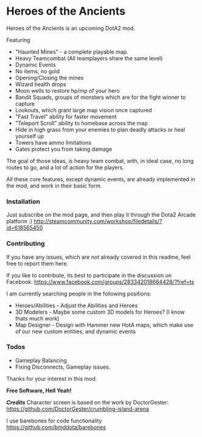 # Heroes of the Ancients

Heroes of the Ancients is an upcoming DotA2 mod.

Featuring
  - "Haunted Mines" - a complete playable map.
  - Heavy Teamcombat (All teamplayers share the same level)
  - Dynamic Events
  - No items, no gold
  - Opening/Closing the mines
  - Wizard health drops
  - Moon wells to restore hp/mp of your hero
  - Bandit Squads, groups of monsters which are for the fight winner to capture
  - Lookouts, which grant large map vision once captured
  - "Fast Travel" ability for faster movement
  - "Teleport Scroll" ability to homebase across the map
  - Hide in high grass from your enemies to plan deadly attacks or heal yourself up
  - Towers have ammo limitations
  - Gates protect you from taking damage

The goal of those ideas, is heavy team combat, with, in ideal case, no long routes to go, and a lot of action for the players.

All these core features, except dynamic events, are already implemented in the mod, and work in their basic form.

### Installation
Just subscribe on the mod page, and then play it through the Dota2 Arcade platform :)
http://steamcommunity.com/workshop/filedetails/?id=618565450

### Contributing

If you have any issues, which are not already covered in this readme, feel free to report them here.

If you like to contribute, its best to participate in the discussion on Facebook:
https://www.facebook.com/groups/283342018664428/?fref=ts

I am currently searching people in the following positions:
* Heroes/Abilities - Adjust the Abilities and Heroes
* 3D Modelers - Maybe some custom 3D models for Heroes? (I know thats much work)
* Map Designer - Design with Hammer new HotA maps, which make use of our new custom entities, and dynamic events

### Todos
- Gameplay Balancing
- Fixing Disconnects, Gameplay issues.

Thanks for your interest in this mod.

**Free Software, Hell Yeah!**

***Credits***
Character screen is based on the work by DoctorGester:
https://github.com/DoctorGester/crumbling-island-arena

I use barebones for code functionality
https://github.com/bmddota/barebones
